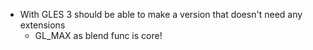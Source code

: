  - With GLES 3 should be able to make a version that doesn't need any extensions
    - GL_MAX as blend func is core!